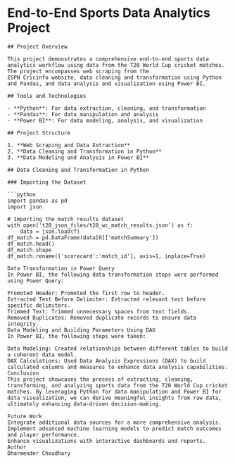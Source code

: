 # End-to-End Sports Data Analytics Project

    ## Project Overview

    This project demonstrates a comprehensive end-to-end sports data analytics workflow using data from the T20 World Cup cricket matches. The project encompasses web scraping from the
    ESPN Cricinfo website, data cleaning and transformation using Python and Pandas, and data analysis and visualization using Power BI. 

    ## Tools and Technologies

    - **Python**: For data extraction, cleaning, and transformation
    - **Pandas**: For data manipulation and analysis
    - **Power BI**: For data modeling, analysis, and visualization

    ## Project Structure

    1. **Web Scraping and Data Extraction**
    2. **Data Cleaning and Transformation in Python**
    3. **Data Modeling and Analysis in Power BI**

    ## Data Cleaning and Transformation in Python

    ### Importing the Dataset

    ```python
    import pandas as pd
    import json

    # Importing the match results dataset
    with open('t20_json_files/t20_wc_match_results.json') as f:
        data = json.load(f)
    df_match = pd.DataFrame(data[0]['matchSummary'])
    df_match.head()
    df_match.shape
    df_match.rename({'scorecard':'match_id'}, axis=1, inplace=True)

    Data Transformation in Power Query
    In Power BI, the following data transformation steps were performed using Power Query:

    Promoted Header: Promoted the first row to header.
    Extracted Text Before Delimiter: Extracted relevant text before specific delimiters.
    Trimmed Text: Trimmed unnecessary spaces from text fields.
    Removed Duplicates: Removed duplicate records to ensure data integrity.
    Data Modeling and Building Parameters Using DAX
    In Power BI, the following steps were taken:

    Data Modeling: Created relationships between different tables to build a coherent data model.
    DAX Calculations: Used Data Analysis Expressions (DAX) to build calculated columns and measures to enhance data analysis capabilities.
    Conclusion
    This project showcases the process of extracting, cleaning, transforming, and analyzing sports data from the T20 World Cup cricket matches. By leveraging Python for data manipulation and Power BI for data visualization, we can derive meaningful insights from raw data, ultimately enhancing data-driven decision-making.

    Future Work
    Integrate additional data sources for a more comprehensive analysis.
    Implement advanced machine learning models to predict match outcomes and player performance.
    Enhance visualizations with interactive dashboards and reports.
    Author
    Dharmender Choudhary

